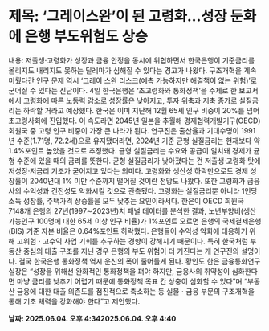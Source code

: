 # **제목: ‘그레이스완’이 된 고령화...성장 둔화에 은행 부도위험도 상승**

  내용: 저출생·고령화가 성장과 금융 안정을 동시에 위협하면서 한국은행이 기준금리를 올리지도 내리지도 못하는 딜레마가 심해질 수 있다는 경고가 나왔다. 구조개혁을 계속 미뤘다간 인구 문제 역시 ‘그레이 스완 리스크(예측 가능하지만 해결책이 없는 위험)’로 굳어질 수 있다는 진단이다.             4일 한국은행은 ‘초고령화와 통화정책’을 주제로 한 보고서에서 고령화에 따른 노동력 감소로 성장률은 낮아지고, 투자 위축과 저축 증가로 실질금리는 하락할 거라고 예상했다. 한국은 이미 지난해 12월 65세 인구 비중이 20%를 넘어 초고령사회에 진입했다. 이 속도라면 2045년 일본을 추월해 경제협력개발기구(OECD) 회원국 중 고령 인구 비중이 가장 큰 나라가 된다.           연구진은 출산율과 기대수명이 1991년 수준(1.71명, 72.2세)으로 유지됐더라면, 2024년 기준 균형 실질금리는 현재보다 약 1.4%포인트 높았을 것으로 추정했다. 균형 실질금리는 수요와 공급이 일치돼 경제가 균형 수준에 있을 때의 금리를 뜻한다. 균형 실질금리가 낮아졌다는 건 저출생·고령화 탓에 저성장·저금리 기조가 굳어지고 있다는 의미다.            고령화와 생산성 하락만으로도 경제 성장률이 2040년대 1% 미만 수준까지 떨어질 것이란 전망도 나왔다. 또한 고령화가 금융사의 수익성과 건전성도 악화시킬 것으로 관측됐다. 고령화는 실질금리뿐 아니라 1인당 소득 성장률, 주택가격 상승률을 모두 낮추는 요인이라서다.            한은이 OECD 회원국 7148개 은행의 27년(1997∼2023년)치 패널 데이터를 분석한 결과, 노년부양비(생산가능인구 100명에 대한 65세 이상 인구 비율)가 1%포인트 오르면 은행의 국제결제은행(BIS) 기준 자본 비율은 0.64%포인트 하락했다. 은행들이 수익성 악화에 대응하기 위해 고위험ㆍ고수익 사업 기회를 추구하는 경향이 강해지기 때문이다. 특히 한국처럼 부동산 중심의 대출 구조를 지닌 경우 은행의 부도 위험이 더 커진다는 게 연구진의 설명이다.             결국 한국은행 통화정책 역시 운신의 폭이 줄어들게 된다. 황인도 한은 금융통화연구실장은 “성장을 위해선 완화적인 통화정책을 펴야 하지만, 금융사의 취약성이 심화한다면 마냥 금리를 낮추기 어렵기 때문에 통화정책 목표 간 상충이 심화할 수 있다”며 “부동산 금융에 대한 대출 의존도를 점진적으로 축소하는 등 실물ㆍ금융 부문의 구조개혁을 통해 기초 체력을 강화해야 한다”고 제언했다.

  **날짜: 2025.06.04. 오후 4:342025.06.04. 오후 4:40**